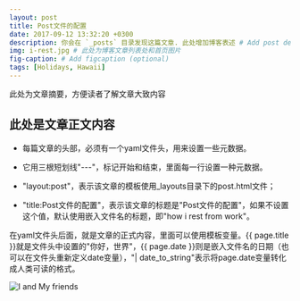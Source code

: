 ```yaml
---
layout: post
title: Post文件的配置
date: 2017-09-12 13:32:20 +0300
description: 你会在 `_posts` 目录发现这篇文章. 此处增加博客表述 # Add post description (optional)
img: i-rest.jpg # 此处为博客文章列表处和首页图片
fig-caption: # Add figcaption (optional)
tags: [Holidays, Hawaii]
---
```

此处为文章摘要，方便读者了解文章大致内容


## 此处是文章正文内容

* 每篇文章的头部，必须有一个yaml文件头，用来设置一些元数据。

* 它用三根短划线"---"，标记开始和结束，里面每一行设置一种元数据。
* "layout:post"，表示该文章的模板使用_layouts目录下的post.html文件；
* "title:Post文件的配置"，表示该文章的标题是"Post文件的配置"，如果不设置这个值，默认使用嵌入文件名的标题，即"how i rest from work"。

在yaml文件头后面，就是文章的正式内容，里面可以使用模板变量。{{ page.title }}就是文件头中设置的"你好，世界"，{{ page.date }}则是嵌入文件名的日期（也可以在文件头重新定义date变量），"| date_to_string"表示将page.date变量转化成人类可读的格式。

![I and My friends]({{site.baseurl}}/assets/img/we-in-rest.jpg)

